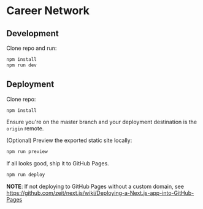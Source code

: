 # Career Network

## Development

Clone repo and run:

```sh
npm install
npm run dev
```

## Deployment

Clone repo:

```sh
npm install
```

Ensure you're on the master branch and your deployment destination is the `origin`
remote.

(Optional) Preview the exported static site locally:

```sh
npm run preview
```

If all looks good, ship it to GitHub Pages.

```sh
npm run deploy
```

**NOTE**: If not deploying to GitHub Pages without a custom domain, see
https://github.com/zeit/next.js/wiki/Deploying-a-Next.js-app-into-GitHub-Pages
